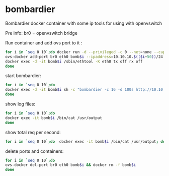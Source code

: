 # bombardier

Bombardier docker container with some ip tools for using with openvswitch

Pre info:
br0 = openvswitch bridge

Run container and add ovs port to it :
```sh
for i in `seq 0 10`;do docker run -d --privileged -c 0 --net=none --cap-add NET_ADMIN --name bomb$i -it zkryakgul/bombardier &&\
ovs-docker add-port br0 eth0 bomb$i --ipaddress=10.10.10.$(($i+50))/24 && \
docker exec -d -it bomb$i /sbin/ethtool -K eth0 tx off rx off 
done
```
start bombardier:
```sh
for i in `seq 0 10`;do
docker exec -d -it bomb$i sh -c "bombardier -c 16 -d 100s http://10.10.10.6:81/ > /usr/output"
done
```

show log files:
```sh
for i in `seq 0 10`;do 
docker exec -it bomb$i /bin/cat /usr/output
done
```
show total req per second:
```sh
for i in `seq 0 10`;do  docker exec -it bomb$i /bin/cat /usr/output; done | grep Reqs | awk 'BEGIN {FS=" "}{print $2}' | paste -sd+ | bc
```
delete ports and containers:
```sh
for i in `seq 0 10`;do 
ovs-docker del-port br0 eth0 bomb$i && docker rm -f bomb$i 
done
```
